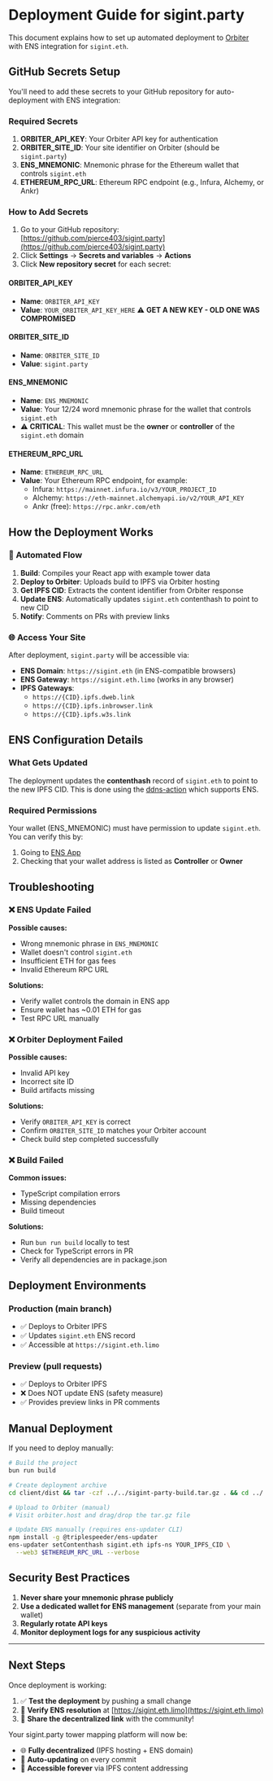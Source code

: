 # Deployment Guide for sigint.party

This document explains how to set up automated deployment to [Orbiter](https://orbiter.host/) with ENS integration for `sigint.eth`.

## GitHub Secrets Setup

You'll need to add these secrets to your GitHub repository for auto-deployment with ENS integration:

### Required Secrets

1. **ORBITER_API_KEY**: Your Orbiter API key for authentication
2. **ORBITER_SITE_ID**: Your site identifier on Orbiter (should be `sigint.party`)
3. **ENS_MNEMONIC**: Mnemonic phrase for the Ethereum wallet that controls `sigint.eth`
4. **ETHEREUM_RPC_URL**: Ethereum RPC endpoint (e.g., Infura, Alchemy, or Ankr)

### How to Add Secrets

1. Go to your GitHub repository: [https://github.com/pierce403/sigint.party](https://github.com/pierce403/sigint.party)
2. Click **Settings** → **Secrets and variables** → **Actions**
3. Click **New repository secret** for each secret:

#### ORBITER_API_KEY
- **Name**: `ORBITER_API_KEY`
- **Value**: `YOUR_ORBITER_API_KEY_HERE` ⚠️ **GET A NEW KEY - OLD ONE WAS COMPROMISED**

#### ORBITER_SITE_ID
- **Name**: `ORBITER_SITE_ID`  
- **Value**: `sigint.party`

#### ENS_MNEMONIC
- **Name**: `ENS_MNEMONIC`
- **Value**: Your 12/24 word mnemonic phrase for the wallet that controls `sigint.eth`
- ⚠️ **CRITICAL**: This wallet must be the **owner** or **controller** of the `sigint.eth` domain

#### ETHEREUM_RPC_URL
- **Name**: `ETHEREUM_RPC_URL`
- **Value**: Your Ethereum RPC endpoint, for example:
  - Infura: `https://mainnet.infura.io/v3/YOUR_PROJECT_ID`
  - Alchemy: `https://eth-mainnet.alchemyapi.io/v2/YOUR_API_KEY`
  - Ankr (free): `https://rpc.ankr.com/eth`

## How the Deployment Works

### 🚀 Automated Flow

1. **Build**: Compiles your React app with example tower data
2. **Deploy to Orbiter**: Uploads build to IPFS via Orbiter hosting
3. **Get IPFS CID**: Extracts the content identifier from Orbiter response
4. **Update ENS**: Automatically updates `sigint.eth` contenthash to point to new CID
5. **Notify**: Comments on PRs with preview links

### 🌐 Access Your Site

After deployment, `sigint.party` will be accessible via:

- **ENS Domain**: `https://sigint.eth` (in ENS-compatible browsers)
- **ENS Gateway**: `https://sigint.eth.limo` (works in any browser)
- **IPFS Gateways**: 
  - `https://{CID}.ipfs.dweb.link`
  - `https://{CID}.ipfs.inbrowser.link`
  - `https://{CID}.ipfs.w3s.link`

## ENS Configuration Details

### What Gets Updated

The deployment updates the **contenthash** record of `sigint.eth` to point to the new IPFS CID. This is done using the [ddns-action](https://github.com/aquiladev/ddns-action) which supports ENS.

### Required Permissions

Your wallet (ENS_MNEMONIC) must have permission to update `sigint.eth`. You can verify this by:

1. Going to [ENS App](https://app.ens.domains/sigint.eth)
2. Checking that your wallet address is listed as **Controller** or **Owner**

## Troubleshooting

### ❌ ENS Update Failed

**Possible causes:**
- Wrong mnemonic phrase in `ENS_MNEMONIC`
- Wallet doesn't control `sigint.eth`
- Insufficient ETH for gas fees
- Invalid Ethereum RPC URL

**Solutions:**
- Verify wallet controls the domain in ENS app
- Ensure wallet has ~0.01 ETH for gas
- Test RPC URL manually

### ❌ Orbiter Deployment Failed  

**Possible causes:**
- Invalid API key
- Incorrect site ID
- Build artifacts missing

**Solutions:**
- Verify `ORBITER_API_KEY` is correct
- Confirm `ORBITER_SITE_ID` matches your Orbiter account
- Check build step completed successfully

### ❌ Build Failed

**Common issues:**
- TypeScript compilation errors
- Missing dependencies
- Build timeout

**Solutions:**
- Run `bun run build` locally to test
- Check for TypeScript errors in PR
- Verify all dependencies are in package.json

## Deployment Environments

### Production (main branch)
- ✅ Deploys to Orbiter IPFS
- ✅ Updates `sigint.eth` ENS record
- ✅ Accessible at `https://sigint.eth.limo`

### Preview (pull requests)
- ✅ Deploys to Orbiter IPFS
- ❌ Does NOT update ENS (safety measure)
- ✅ Provides preview links in PR comments

## Manual Deployment

If you need to deploy manually:

```bash
# Build the project
bun run build

# Create deployment archive
cd client/dist && tar -czf ../../sigint-party-build.tar.gz . && cd ../..

# Upload to Orbiter (manual)
# Visit orbiter.host and drag/drop the tar.gz file

# Update ENS manually (requires ens-updater CLI)
npm install -g @triplespeeder/ens-updater
ens-updater setContenthash sigint.eth ipfs-ns YOUR_IPFS_CID \
  --web3 $ETHEREUM_RPC_URL --verbose
```

## Security Best Practices

1. **Never share your mnemonic phrase publicly**
2. **Use a dedicated wallet for ENS management** (separate from your main wallet)
3. **Regularly rotate API keys**
4. **Monitor deployment logs for any suspicious activity**

---

## Next Steps

Once deployment is working:

1. ✅ **Test the deployment** by pushing a small change
2. 🔗 **Verify ENS resolution** at [https://sigint.eth.limo](https://sigint.eth.limo)  
3. 📱 **Share the decentralized link** with the community!

Your sigint.party tower mapping platform will now be:
- 🌐 **Fully decentralized** (IPFS hosting + ENS domain)
- 🚀 **Auto-updating** on every commit
- 🔗 **Accessible forever** via IPFS content addressing 